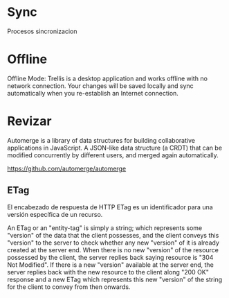 # Sync

Procesos sincronizacion 

# Offline

Offline Mode: Trellis is a desktop application and works offline with no network connection. Your changes will be saved locally and sync automatically when you re-establish an Internet connection.

# Revizar

Automerge is a library of data structures for building collaborative applications in JavaScript.
A JSON-like data structure (a CRDT) that can be modified concurrently by different users, and merged again automatically.

https://github.com/automerge/automerge



## ETag

El encabezado de respuesta de HTTP ETag es un identificador para una versión específica de un recurso. 


An ETag or an "entity-tag" is simply a string; which represents some "version" of the data that the client possesses, and the client conveys this "version" to the server to check whether any new "version" of it is already created at the server end. When there is no new "version" of the resource possessed by the client, the server replies back saying resource is "304 Not Modified". If there is a new "version" available at the server end, the server replies back with the new resource to the client along "200 OK" response and a new ETag which represents this new "version" of the string for the client to convey from then onwards. 

